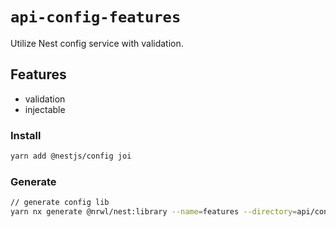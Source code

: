 # `api-config-features`

Utilize Nest config service with validation.

## Features

- validation
- injectable

### Install

```bash
yarn add @nestjs/config joi
```

### Generate

```bash
// generate config lib
yarn nx generate @nrwl/nest:library --name=features --directory=api/config --buildable --standaloneConfig --strict --tags=type:config --no-interactive
```
